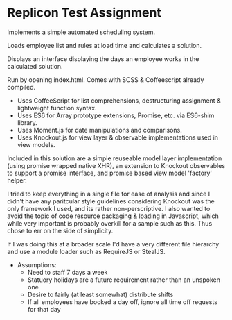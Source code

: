 # Replicon Test Assignment

   Implements a simple automated scheduling system.

   Loads employee list and rules at load time and calculates a solution.

   Displays an interface displaying the days an employee works in the calculated solution.

   Run by opening index.html. Comes with SCSS & Coffeescript already compiled.

   * Uses CoffeeScript for list comprehensions, destructuring assignment & lightweight function syntax.
   * Uses ES6 for Array prototype extensions, Promise, etc. via ES6-shim library.
   * Uses Moment.js for date manipulations and comparisons.
   * Uses Knockout.js for view layer & observable implementations used in view models.


   Included in this solution are a simple reuseable model layer implementation (using promise wrapped native XHR),
   an extension to Knockout observables to support a promise interface, and promise based view model 'factory'
   helper.

   I tried to keep everything in a single file for ease of analysis and since I didn't have any paritcular
   style guidelines considering Knockout was the only framework I used, and its rather non-perscriptive. I
   also wanted to avoid the topic of code resource packaging & loading in Javascript, which while very
   important is probably overkill for a sample such as this. Thus chose to err on the side of simplicity.

   If I was doing this at a broader scale I'd have a very different file hierarchy and use a module loader
   such as RequireJS or StealJS.

   * Assumptions:
      * Need to staff 7 days a week
      * Statuory holidays are a future requirement rather than an unspoken one
      * Desire to fairly (at least somewhat) distribute shifts
      * If all employees have booked a day off, ignore all time off requests for that day